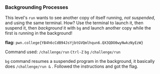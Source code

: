 ### Backgrounding Processes 

This level's `run` wants to see another copy of itself running, _not suspended_, and using the same terminal. How? Use the terminal to launch it, then suspend it, then _background_ it with `bg` and launch another copy while the first is running in the background!


**flag:** `pwn.college{YB4h6cCdB94JsYjbtGVQmlhqun6.QX3QDO0wyNwkzNyEzW}`

Command used: 
`/challenge/run`
`Ctrl-Z`
`bg`
`/challenge/run` 

`bg` command resumes a suspended program in the background, it basically does `/challenge/run &` . 
Followed the instructions and got the flag. 